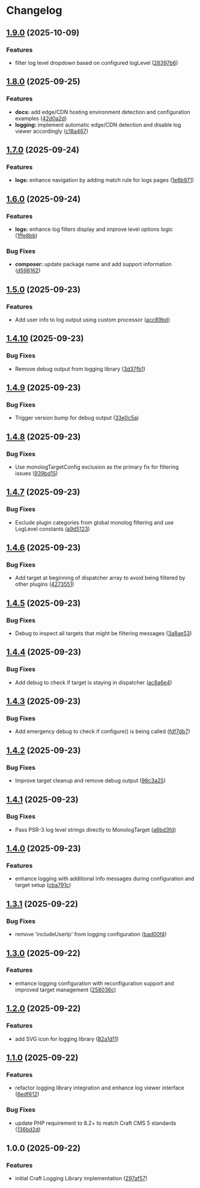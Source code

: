 # Changelog

## [1.9.0](https://github.com/LindemannRock/craft-logging-library/compare/v1.8.0...v1.9.0) (2025-10-09)


### Features

* filter log level dropdown based on configured logLevel ([28397b6](https://github.com/LindemannRock/craft-logging-library/commit/28397b697c314b3e8ea9b82860f3bee9bb353e95))

## [1.8.0](https://github.com/LindemannRock/craft-logging-library/compare/v1.7.0...v1.8.0) (2025-09-25)


### Features

* **docs:** add edge/CDN hosting environment detection and configuration examples ([42d0a2d](https://github.com/LindemannRock/craft-logging-library/commit/42d0a2d25bc7ac3d535c894bf19e01b93c8163bc))
* **logging:** implement automatic edge/CDN detection and disable log viewer accordingly ([c18a467](https://github.com/LindemannRock/craft-logging-library/commit/c18a4673f8cb95840cec5164031cc197ce038ced))

## [1.7.0](https://github.com/LindemannRock/craft-logging-library/compare/v1.6.0...v1.7.0) (2025-09-24)


### Features

* **logs:** enhance navigation by adding match rule for logs pages ([1e6b971](https://github.com/LindemannRock/craft-logging-library/commit/1e6b9710a5f4bc76a775bfa8e9154a87e3076606))

## [1.6.0](https://github.com/LindemannRock/craft-logging-library/compare/v1.5.0...v1.6.0) (2025-09-24)


### Features

* **logs:** enhance log filters display and improve level options logic ([1ffe8bb](https://github.com/LindemannRock/craft-logging-library/commit/1ffe8bb5051ef3303a0b2cd05beda02cd3348b08))


### Bug Fixes

* **composer:** update package name and add support information ([d598162](https://github.com/LindemannRock/craft-logging-library/commit/d5981624611483299a2984f67e950b5fce2c7723))

## [1.5.0](https://github.com/LindemannRock/craft-logging-library/compare/v1.4.10...v1.5.0) (2025-09-23)


### Features

* Add user info to log output using custom processor ([acc89bd](https://github.com/LindemannRock/craft-logging-library/commit/acc89bdd22cc03db487594faaecc2b12e2e715ff))

## [1.4.10](https://github.com/LindemannRock/craft-logging-library/compare/v1.4.9...v1.4.10) (2025-09-23)


### Bug Fixes

* Remove debug output from logging library ([3d37fb1](https://github.com/LindemannRock/craft-logging-library/commit/3d37fb1d36bef31928e33d4e4e8c68c606327e11))

## [1.4.9](https://github.com/LindemannRock/craft-logging-library/compare/v1.4.8...v1.4.9) (2025-09-23)


### Bug Fixes

* Trigger version bump for debug output ([33e0c5a](https://github.com/LindemannRock/craft-logging-library/commit/33e0c5a3f1da299d0604bdbdfab61bc6121d76f6))

## [1.4.8](https://github.com/LindemannRock/craft-logging-library/compare/v1.4.7...v1.4.8) (2025-09-23)


### Bug Fixes

* Use monologTargetConfig exclusion as the primary fix for filtering issues ([939bd15](https://github.com/LindemannRock/craft-logging-library/commit/939bd153f8c20c6a84ce73dfb73132013f9cdd7e))

## [1.4.7](https://github.com/LindemannRock/craft-logging-library/compare/v1.4.6...v1.4.7) (2025-09-23)


### Bug Fixes

* Exclude plugin categories from global monolog filtering and use LogLevel constants ([a9d5123](https://github.com/LindemannRock/craft-logging-library/commit/a9d51234a729a049978187d462aab62013dc74ca))

## [1.4.6](https://github.com/LindemannRock/craft-logging-library/compare/v1.4.5...v1.4.6) (2025-09-23)


### Bug Fixes

* Add target at beginning of dispatcher array to avoid being filtered by other plugins ([4273551](https://github.com/LindemannRock/craft-logging-library/commit/4273551a54a6d491b10722af84f78ededa8f750f))

## [1.4.5](https://github.com/LindemannRock/craft-logging-library/compare/v1.4.4...v1.4.5) (2025-09-23)


### Bug Fixes

* Debug to inspect all targets that might be filtering messages ([3a8ae53](https://github.com/LindemannRock/craft-logging-library/commit/3a8ae530b9735fcdc8bab122e2e48506ab415ba9))

## [1.4.4](https://github.com/LindemannRock/craft-logging-library/compare/v1.4.3...v1.4.4) (2025-09-23)


### Bug Fixes

* Add debug to check if target is staying in dispatcher ([ac8a6e4](https://github.com/LindemannRock/craft-logging-library/commit/ac8a6e40fe7b50f3b5cc109c8de872a220811804))

## [1.4.3](https://github.com/LindemannRock/craft-logging-library/compare/v1.4.2...v1.4.3) (2025-09-23)


### Bug Fixes

* Add emergency debug to check if configure() is being called ([fdf7db7](https://github.com/LindemannRock/craft-logging-library/commit/fdf7db76cbd89ec7069561fc04309059b7d62f70))

## [1.4.2](https://github.com/LindemannRock/craft-logging-library/compare/v1.4.1...v1.4.2) (2025-09-23)


### Bug Fixes

* Improve target cleanup and remove debug output ([98c3a25](https://github.com/LindemannRock/craft-logging-library/commit/98c3a2517b34ebb65a3d2a2bc6543dc890df3575))

## [1.4.1](https://github.com/LindemannRock/craft-logging-library/compare/v1.4.0...v1.4.1) (2025-09-23)


### Bug Fixes

* Pass PSR-3 log level strings directly to MonologTarget ([a6bd3fd](https://github.com/LindemannRock/craft-logging-library/commit/a6bd3fdea5237dc6ea310a267ae86bca06cb0029))

## [1.4.0](https://github.com/LindemannRock/craft-logging-library/compare/v1.3.1...v1.4.0) (2025-09-23)


### Features

* enhance logging with additional info messages during configuration and target setup ([cba791c](https://github.com/LindemannRock/craft-logging-library/commit/cba791cf643e0648d66662591be1a571a3790890))

## [1.3.1](https://github.com/LindemannRock/craft-logging-library/compare/v1.3.0...v1.3.1) (2025-09-22)


### Bug Fixes

* remove 'includeUserIp' from logging configuration ([bad00f4](https://github.com/LindemannRock/craft-logging-library/commit/bad00f49febc7b30960290f4df0a2e59b72466a9))

## [1.3.0](https://github.com/LindemannRock/craft-logging-library/compare/v1.2.0...v1.3.0) (2025-09-22)


### Features

* enhance logging configuration with reconfiguration support and improved target management ([258036c](https://github.com/LindemannRock/craft-logging-library/commit/258036cc4c6f25484656474fa3763de9492cee25))

## [1.2.0](https://github.com/LindemannRock/craft-logging-library/compare/v1.1.0...v1.2.0) (2025-09-22)


### Features

* add SVG icon for logging library ([82a1d11](https://github.com/LindemannRock/craft-logging-library/commit/82a1d118f86cf4bf503272dca2cdc24221ee3ea8))

## [1.1.0](https://github.com/LindemannRock/craft-logging-library/compare/v1.0.0...v1.1.0) (2025-09-22)


### Features

* refactor logging library integration and enhance log viewer interface ([6edf612](https://github.com/LindemannRock/craft-logging-library/commit/6edf6120a9d74fa33c9ffcb4ffa813d0e50226c1))


### Bug Fixes

* update PHP requirement to 8.2+ to match Craft CMS 5 standards ([136bd2d](https://github.com/LindemannRock/craft-logging-library/commit/136bd2d94a44ae3e173be1c4649a8d12ec1b929e))

## 1.0.0 (2025-09-22)


### Features

* initial Craft Logging Library implementation ([297af57](https://github.com/LindemannRock/craft-logging-library/commit/297af572a5326607724b9125805145f06be7f0dd))
